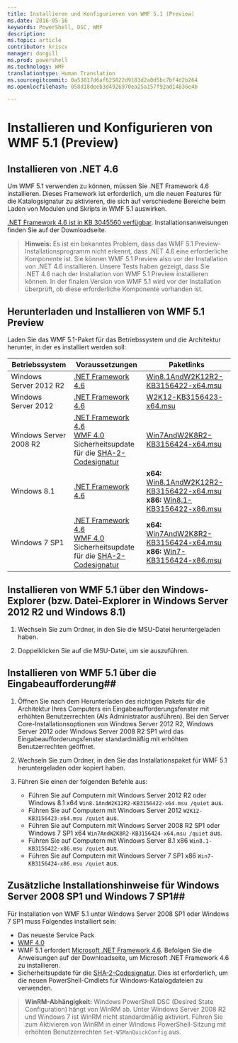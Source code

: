 ```yaml
---
title: Installieren und Konfigurieren von WMF 5.1 (Preview)
ms.date: 2016-05-16
keywords: PowerShell, DSC, WMF
description: 
ms.topic: article
contributor: kriscv
manager: dongill
ms.prod: powershell
ms.technology: WMF
translationtype: Human Translation
ms.sourcegitcommit: 0a53817d6af625822d9183d2a0d5bc7bf4d2b264
ms.openlocfilehash: 058d18deeb3d4926970ea25a157f92ad14836e4b

---
```


# Installieren und Konfigurieren von WMF 5.1 (Preview) #

## Installieren von .NET 4.6
Um WMF 5.1 verwenden zu können, müssen Sie .NET Framework 4.6 installieren. Dieses Framework ist erforderlich, um die neuen Features für die Katalogsignatur zu aktivieren, die sich auf verschiedene Bereiche beim Laden von Modulen und Skripts in WMF 5.1 auswirken. 

[.NET Framework 4.6 ist in KB 3045560 verfügbar](https://support.microsoft.com/en-us/kb/3045560). Installationsanweisungen finden Sie auf der Downloadseite.

> **Hinweis:** Es ist ein bekanntes Problem, dass das WMF 5.1 Preview-Installationsprogramm nicht erkennt, dass .NET 4.6 eine erforderliche Komponente ist. Sie können WMF 5.1 Preview also vor der Installation von .NET 4.6 installieren. Unsere Tests haben gezeigt, dass Sie .NET 4.6 nach der Installation von WMF 5.1 Preview installieren können. In der finalen Version von WMF 5.1 wird vor der Installation überprüft, ob diese erforderliche Komponente vorhanden ist. 

## Herunterladen und Installieren von WMF 5.1 Preview

Laden Sie das WMF 5.1-Paket für das Betriebssystem und die Architektur herunter, in der es installiert werden soll:

| Betriebssystem       | Voraussetzungen | Paketlinks             |
|------------------------|---------------|---------------------------|
| Windows Server 2012 R2 | [.NET Framework 4.6](https://support.microsoft.com/en-us/kb/3045560) | [Win8.1AndW2K12R2-KB3156422-x64.msu](http://go.microsoft.com/fwlink/?LinkID=823586)|
| Windows Server 2012    | [.NET Framework 4.6](https://support.microsoft.com/en-us/kb/3045560) | [W2K12-KB3156423-x64.msu](http://go.microsoft.com/fwlink/?LinkID=823587)|
| Windows Server 2008 R2 | [.NET Framework 4.6](https://support.microsoft.com/en-us/kb/3045560) </br> [WMF 4.0](http://www.microsoft.com/en-us/download/details.aspx?id=40855) </br> Sicherheitsupdate für die [SHA-2-Codesignatur](https://technet.microsoft.com/en-us/library/security/3033929) | [Win7AndW2K8R2-KB3156424-x64.msu](http://go.microsoft.com/fwlink/?LinkID=823588) |
| Windows 8.1            | [.NET Framework 4.6](https://support.microsoft.com/en-us/kb/3045560) | **x64:** [Win8.1AndW2K12R2-KB3156422-x64.msu](http://go.microsoft.com/fwlink/?LinkID=823586) </br> **x86:** [Win8.1-KB3156422-x86.msu](http://go.microsoft.com/fwlink/?LinkID=823589) |
| Windows 7 SP1          | [.NET Framework 4.6](https://support.microsoft.com/en-us/kb/3045560) </br> [WMF 4.0](http://www.microsoft.com/en-us/download/details.aspx?id=40855) </br> Sicherheitsupdate für die [SHA-2-Codesignatur](https://technet.microsoft.com/en-us/library/security/3033929) | **x64:** [Win7AndW2K8R2-KB3156424-x64.msu](http://go.microsoft.com/fwlink/?LinkID=823588) </br> **x86:** [Win7-KB3156424-x86.msu](http://go.microsoft.com/fwlink/?LinkID=823590) |


## Installieren von WMF 5.1 über den Windows-Explorer (bzw. Datei-Explorer in Windows Server 2012 R2 und Windows 8.1)

1. Wechseln Sie zum Ordner, in den Sie die MSU-Datei heruntergeladen haben.

2. Doppelklicken Sie auf die MSU-Datei, um sie auszuführen.

## Installieren von WMF 5.1 über die Eingabeaufforderung##

1. Öffnen Sie nach dem Herunterladen des richtigen Pakets für die Architektur Ihres Computers ein Eingabeaufforderungsfenster mit erhöhten Benutzerrechten (Als Administrator ausführen). Bei den Server Core-Installationsoptionen von Windows Server 2012 R2, Windows Server 2012 oder Windows Server 2008 R2 SP1 wird das Eingabeaufforderungsfenster standardmäßig mit erhöhten Benutzerrechten geöffnet.

2. Wechseln Sie zum Ordner, in den Sie das Installationspaket für WMF 5.1 heruntergeladen oder kopiert haben.

3. Führen Sie einen der folgenden Befehle aus:
    - Führen Sie auf Computern mit Windows Server 2012 R2 oder Windows 8.1 x64 `Win8.1AndW2K12R2-KB3156422-x64.msu /quiet` aus.
    - Führen Sie auf Computern mit Windows Server 2012 `W2K12-KB3156423-x64.msu /quiet` aus.
    - Führen Sie auf Computern mit Windows Server 2008 R2 SP1 oder Windows 7 SP1 x64 `Win7AndW2K8R2-KB3156424-x64.msu /quiet` aus.
    - Führen Sie auf Computern mit Windows Server 8.1 x86 `Win8.1-KB3156422-x86.msu /quiet` aus.
    - Führen Sie auf Computern mit Windows Server 7 SP1 x86 `Win7-KB3156424-x86.msu /quiet` aus.

## Zusätzliche Installationshinweise für Windows Server 2008 SP1 und Windows 7 SP1##
Für Installation von WMF 5.1 unter Windows Server 2008 SP1 oder Windows 7 SP1 muss Folgendes installiert sein:
- Das neueste Service Pack
- [WMF 4.0](http://www.microsoft.com/en-us/download/details.aspx?id=40855)
- WMF 5.1 erfordert [Microsoft .NET Framework 4.6](https://support.microsoft.com/en-us/kb/3045560). Befolgen Sie die Anweisungen auf der Downloadseite, um Microsoft .NET Framework 4.6 zu installieren.
- Sicherheitsupdate für die [SHA-2-Codesignatur](https://technet.microsoft.com/en-us/library/security/3033929). Dies ist erforderlich, um die neuen PowerShell-Cmdlets für Windows-Katalogdateien zu verwenden. 

> **WinRM-Abhängigkeit:** Windows PowerShell DSC (Desired State Configuration) hängt von WinRM ab. Unter Windows Server 2008 R2 und Windows 7 ist WinRM nicht standardmäßig aktiviert. Führen Sie zum Aktivieren von WinRM in einer Windows PowerShell-Sitzung mit erhöhten Benutzerrechten `Set-WSManQuickConfig` aus.




<!--HONumber=Jul16_HO5-->



